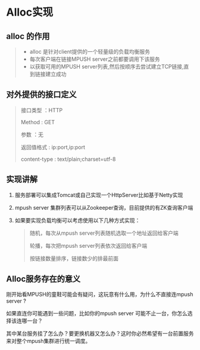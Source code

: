 # Alloc实现

## alloc 的作用

> * alloc 是针对client提供的一个轻量级的负载均衡服务
> * 每次客户端在链接MPUSH server之前都要调用下该服务
> * 以获取可用的MPUSH server列表,然后按顺序去尝试建立TCP链接,直到链接建立成功

## 对外提供的接口定义

> 接口类型     ：HTTP
>
> Method       : GET
>
> 参数         ：无
>
> 返回值格式   : ip:port,ip:port
>
> content-type : text/plain;charset=utf-8 

## 实现讲解

1. 服务部署可以集成Tomcat或自己实现一个HttpServer比如基于Netty实现

2. mpush server 集群列表可以从Zookeeper查询，目前提供的有ZK查询客户端

3. 如果要实现负载均衡可以考虑使用以下几种方式实现：

   > 随机，每次从mpush server列表随机选取一个地址返回给客户端
   >
   > 轮播，每次把mpush server列表依次返回给客户端
   >
   > 按链接数量排序，链接数少的排最前面

## Alloc服务存在的意义

刚开始看MPUSH的童鞋可能会有疑问，这玩意有什么用，为什么不直接连mpush server ?

如果直连你可能遇到一些问题，比如你的mpush server 可能不止一台，你怎么选择该连哪一台？

其中某台服务挂了怎么办？要更换机器又怎么办？这时你必然希望有一台前置服务来对整个mpush集群进行统一调度。